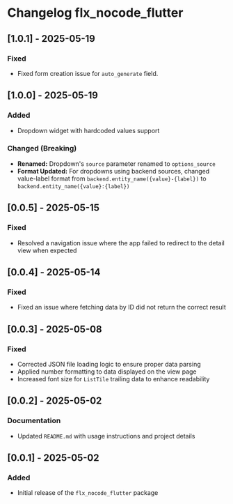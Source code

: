 # Changelog flx_nocode_flutter

[//]: # (## [1.0.2] - TBA)

[//]: # (### Fixed)

[//]: # (- Resolved an issue where the dropdown widget did not correctly reflect the initial value.)

## [1.0.1] - 2025-05-19
### Fixed
- Fixed form creation issue for `auto_generate` field.

## [1.0.0] - 2025-05-19
### Added
- Dropdown widget with hardcoded values support
### Changed (Breaking)
- **Renamed:** Dropdown's `source` parameter renamed to `options_source`
- **Format Updated:** For dropdowns using backend sources, changed value-label format from `backend.entity_name({value}-{label})` to `backend.entity_name({value}:{label})`

## [0.0.5] - 2025-05-15
### Fixed
- Resolved a navigation issue where the app failed to redirect to the detail view when expected

## [0.0.4] - 2025-05-14
### Fixed
- Fixed an issue where fetching data by ID did not return the correct result

## [0.0.3] - 2025-05-08
### Fixed
- Corrected JSON file loading logic to ensure proper data parsing
- Applied number formatting to data displayed on the view page
- Increased font size for `ListTile` trailing data to enhance readability

## [0.0.2] - 2025-05-02
### Documentation
- Updated `README.md` with usage instructions and project details

## [0.0.1] - 2025-05-02
### Added
- Initial release of the `flx_nocode_flutter` package